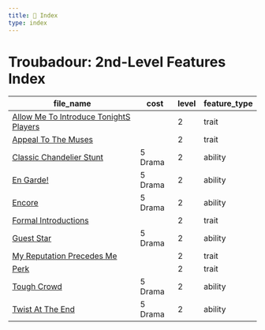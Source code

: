 ```yaml
---
title: 📑 Index
type: index
---
```


# Troubadour: 2nd-Level Features Index

| file_name                                                                                     | cost    | level | feature_type |
| --------------------------------------------------------------------------------------------- | ------- | ----- | ------------ |
| [Allow Me To Introduce TonightS Players](../Allow%20Me%20To%20Introduce%20TonightS%20Players) |         | 2     | trait        |
| [Appeal To The Muses](../Appeal%20To%20The%20Muses)                                           |         | 2     | trait        |
| [Classic Chandelier Stunt](../Classic%20Chandelier%20Stunt)                                   | 5 Drama | 2     | ability      |
| [En Garde!](../En%20Garde%21)                                                                 | 5 Drama | 2     | ability      |
| [Encore](../Encore)                                                                           | 5 Drama | 2     | ability      |
| [Formal Introductions](../Formal%20Introductions)                                             |         | 2     | trait        |
| [Guest Star](../Guest%20Star)                                                                 | 5 Drama | 2     | ability      |
| [My Reputation Precedes Me](../My%20Reputation%20Precedes%20Me)                               |         | 2     | trait        |
| [Perk](../Perk)                                                                               |         | 2     | trait        |
| [Tough Crowd](../Tough%20Crowd)                                                               | 5 Drama | 2     | ability      |
| [Twist At The End](../Twist%20At%20The%20End)                                                 | 5 Drama | 2     | ability      |
